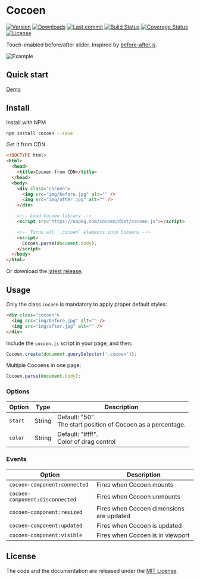 # Cocoen

[![Version](https://img.shields.io/npm/v/cocoen.svg?style=flat-square)](https://www.npmjs.com/package/cocoen?activeTab=versions) [![Downloads](https://img.shields.io/npm/dt/cocoen.svg?style=flat-square)](https://www.npmjs.com/package/cocoen) [![Last commit](https://img.shields.io/github/last-commit/koenoe/cocoen.svg?style=flat-square)](https://github.com/koenoe/cocoen/graphs/commit-activity) [![Build Status](https://img.shields.io/endpoint.svg?url=https%3A%2F%2Factions-badge.atrox.dev%2Fkoenoe%2Fcocoen%2Fbadge%3Fref%3Dmain&style=flat&label=build&logo=false)](https://actions-badge.atrox.dev/koenoe/cocoen/goto?ref=main) [![Coverage Status](https://coveralls.io/repos/github/koenoe/cocoen/badge.svg?branch=main)](https://coveralls.io/github/koenoe/cocoen?branch=main) [![License](https://img.shields.io/github/license/koenoe/cocoen.svg?style=flat-square)](https://github.com/koenoe/cocoen/blob/main/LICENSE)

Touch-enabled before/after slider. Inspired by [before-after.js](https://github.com/jotform/before-after.js).

![Example](readme.gif)

## Quick start

[Demo](https://koenromers.com/cocoen/index.html)

## Install

Install with NPM

```bash
npm install cocoen --save
```

Get it from CDN

```html
<!DOCTYPE html>
<html>
  <head>
    <title>Cocoen from CDN</title>
  </head>
  <body>
    <div class="cocoen">
      <img src="img/before.jpg" alt="" />
      <img src="img/after.jpg" alt="" />
    </div>

    <!-- Load Cocoen library -->
    <script src="https://unpkg.com/cocoen/dist/cocoen.js"></script>

    <!-- Turns all `.cocoen` elements into Cocoens -->
    <script>
      Cocoen.parse(document.body);
    </script>
  </body>
</html>
```

Or download the [latest release](https://github.com/koenoe/cocoen/releases).

## Usage

Only the class `cocoen` is mandatory to apply proper default styles:

```html
<div class="cocoen">
  <img src="img/before.jpg" alt="" />
  <img src="img/after.jpg" alt="" />
</div>
```

Include the `cocoen.js` script in your page, and then:

```js
Cocoen.create(document.querySelector('.cocoen'));
```

Multiple Cocoens in one page:

```js
Cocoen.parse(document.body);
```

### Options

| Option  | Type   | Description                                                       |
| ------- | ------ | ----------------------------------------------------------------- |
| `start` | String | Default: "50". <br> The start position of Cocoen as a percentage. |
| `color` | String | Default: "#fff". <br> Color of drag control                       |

### Events

| Option                          | Description                              |
| ------------------------------- | ---------------------------------------- |
| `cocoen-component:connected`    | Fires when Cocoen mounts                 |
| `cocoen-component:disconnected` | Fires when Cocoen unmounts               |
| `cocoen-component:resized`      | Fires when Cocoen dimensions are updated |
| `cocoen-component:updated`      | Fires when Cocoen is updated             |
| `cocoen-component:visible`      | Fires when Cocoen is in viewport         |

## License

The code and the documentation are released under the [MIT License](LICENSE).
